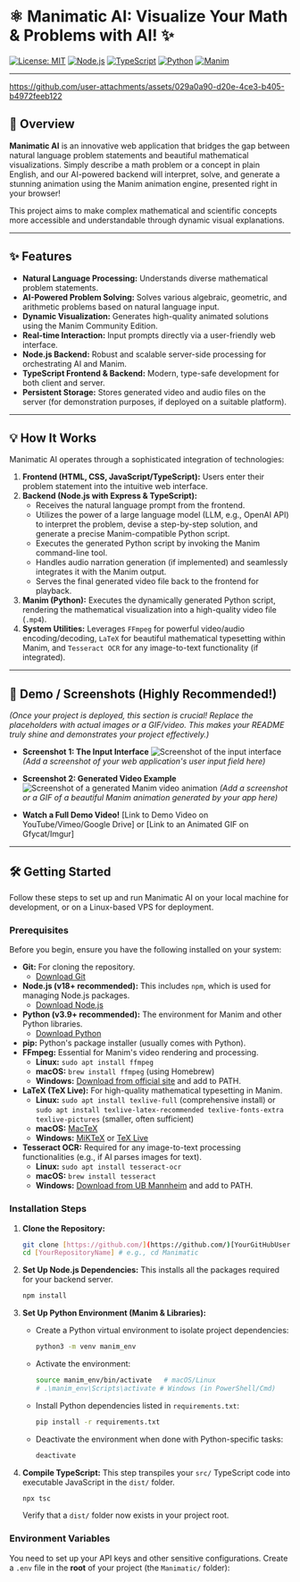 # ⚛️ Manimatic AI: Visualize Your Math & Problems with AI! ✨

[![License: MIT](https://img.shields.io/badge/License-MIT-yellow.svg)](https://opensource.org/licenses/MIT)
[![Node.js](https://img.shields.io/badge/Node.js-18%2B-green.svg)](https://nodejs.org/)
[![TypeScript](https://img.shields.io/badge/TypeScript-✓-blue.svg)](https://www.typescriptlang.org/)
[![Python](https://img.shields.io/badge/Python-3.9%2B-blue.svg)](https://www.python.org/)
[![Manim](https://img.shields.io/badge/Manim-Community-brightgreen.svg)](https://www.manim.community/)

---

https://github.com/user-attachments/assets/029a0a90-d20e-4ce3-b405-b4972feeb122

## 🚀 Overview

**Manimatic AI** is an innovative web application that bridges the gap between natural language problem statements and beautiful mathematical visualizations. Simply describe a math problem or a concept in plain English, and our AI-powered backend will interpret, solve, and generate a stunning animation using the Manim animation engine, presented right in your browser!

This project aims to make complex mathematical and scientific concepts more accessible and understandable through dynamic visual explanations.

---

## ✨ Features

* **Natural Language Processing:** Understands diverse mathematical problem statements.
* **AI-Powered Problem Solving:** Solves various algebraic, geometric, and arithmetic problems based on natural language input.
* **Dynamic Visualization:** Generates high-quality animated solutions using the Manim Community Edition.
* **Real-time Interaction:** Input prompts directly via a user-friendly web interface.
* **Node.js Backend:** Robust and scalable server-side processing for orchestrating AI and Manim.
* **TypeScript Frontend & Backend:** Modern, type-safe development for both client and server.
* **Persistent Storage:** Stores generated video and audio files on the server (for demonstration purposes, if deployed on a suitable platform).

---

## 💡 How It Works

Manimatic AI operates through a sophisticated integration of technologies:

1.  **Frontend (HTML, CSS, JavaScript/TypeScript):** Users enter their problem statement into the intuitive web interface.
2.  **Backend (Node.js with Express & TypeScript):**
    * Receives the natural language prompt from the frontend.
    * Utilizes the power of a large language model (LLM, e.g., OpenAI API) to interpret the problem, devise a step-by-step solution, and generate a precise Manim-compatible Python script.
    * Executes the generated Python script by invoking the Manim command-line tool.
    * Handles audio narration generation (if implemented) and seamlessly integrates it with the Manim output.
    * Serves the final generated video file back to the frontend for playback.
3.  **Manim (Python):** Executes the dynamically generated Python script, rendering the mathematical visualization into a high-quality video file (`.mp4`).
4.  **System Utilities:** Leverages `FFmpeg` for powerful video/audio encoding/decoding, `LaTeX` for beautiful mathematical typesetting within Manim, and `Tesseract OCR` for any image-to-text functionality (if integrated).

---

## 📸 Demo / Screenshots (Highly Recommended!)

*(Once your project is deployed, this section is crucial! Replace the placeholders with actual images or a GIF/video. This makes your README truly shine and demonstrates your project effectively.)*

* **Screenshot 1: The Input Interface**
    ![Screenshot of the input interface](/path/to/your/input_interface_screenshot.png)
    *(Add a screenshot of your web application's user input field here)*

* **Screenshot 2: Generated Video Example**
    ![Screenshot of a generated Manim video animation](/path/to/your/generated_video_screenshot.png)
    *(Add a screenshot or a GIF of a beautiful Manim animation generated by your app here)*

* **Watch a Full Demo Video!**
    [Link to Demo Video on YouTube/Vimeo/Google Drive] or [Link to an Animated GIF on Gfycat/Imgur]

---

## 🛠️ Getting Started

Follow these steps to set up and run Manimatic AI on your local machine for development, or on a Linux-based VPS for deployment.

### Prerequisites

Before you begin, ensure you have the following installed on your system:

* **Git:** For cloning the repository.
    * [Download Git](https://git-scm.com/downloads)
* **Node.js (v18+ recommended):** This includes `npm`, which is used for managing Node.js packages.
    * [Download Node.js](https://nodejs.org/en/download/)
* **Python (v3.9+ recommended):** The environment for Manim and other Python libraries.
    * [Download Python](https://www.python.org/downloads/)
* **pip:** Python's package installer (usually comes with Python).
* **FFmpeg:** Essential for Manim's video rendering and processing.
    * **Linux:** `sudo apt install ffmpeg`
    * **macOS:** `brew install ffmpeg` (using Homebrew)
    * **Windows:** [Download from official site](https://ffmpeg.org/download.html) and add to PATH.
* **LaTeX (TeX Live):** For high-quality mathematical typesetting in Manim.
    * **Linux:** `sudo apt install texlive-full` (comprehensive install) or `sudo apt install texlive-latex-recommended texlive-fonts-extra texlive-pictures` (smaller, often sufficient)
    * **macOS:** [MacTeX](https://www.tug.org/mactex/)
    * **Windows:** [MiKTeX](https://miktex.org/download) or [TeX Live](https://www.tug.org/texlive/acquire-iso.html)
* **Tesseract OCR:** Required for any image-to-text processing functionalities (e.g., if AI parses images for text).
    * **Linux:** `sudo apt install tesseract-ocr`
    * **macOS:** `brew install tesseract`
    * **Windows:** [Download from UB Mannheim](https://tesseract-ocr.github.io/tessdoc/Downloads.html) and add to PATH.

### Installation Steps

1.  **Clone the Repository:**
    ```bash
    git clone [https://github.com/](https://github.com/)[YourGitHubUsername]/[YourRepositoryName].git
    cd [YourRepositoryName] # e.g., cd Manimatic
    ```

2.  **Set Up Node.js Dependencies:**
    This installs all the packages required for your backend server.
    ```bash
    npm install
    ```

3.  **Set Up Python Environment (Manim & Libraries):**
    * Create a Python virtual environment to isolate project dependencies:
        ```bash
        python3 -m venv manim_env
        ```
    * Activate the environment:
        ```bash
        source manim_env/bin/activate   # macOS/Linux
        # .\manim_env\Scripts\activate # Windows (in PowerShell/Cmd)
        ```
    * Install Python dependencies listed in `requirements.txt`:
        ```bash
        pip install -r requirements.txt
        ```
    * Deactivate the environment when done with Python-specific tasks:
        ```bash
        deactivate
        ```

4.  **Compile TypeScript:**
    This step transpiles your `src/` TypeScript code into executable JavaScript in the `dist/` folder.
    ```bash
    npx tsc
    ```
    Verify that a `dist/` folder now exists in your project root.

### Environment Variables

You need to set up your API keys and other sensitive configurations. Create a `.env` file in the **root** of your project (the `Manimatic/` folder):
